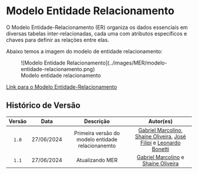 # <b>Modelo Entidade Relacionamento</b>

O Modelo Entidade-Relacionamento (ER) organiza os dados essenciais em diversas tabelas inter-relacionadas, cada uma com atributos específicos e chaves para definir as relações entre elas.

Abaixo temos a imagem do modelo de entidade relacionamento:

<figure markdown="span">
  ![Modelo Entidade Relacionamento](../images/MER/modelo-entidade-relacionamento.png)
  <figcaption>Modelo entidade relacionamento</figcaption>
</figure>

<!-- ![Image title](../images/MER/modelo-entidade-relacionamento.png/#only-light)
![Image title](../images/MER/modelo-entidade-relacionamento-dark.png/#only-dark) -->

[Link para o Modelo Entidade-Relacionamento](https://drive.google.com/file/d/1nllkrmmWlrq3KmpdA-dB0EknChRtXsTk/view?usp=sharing)

## Histórico de Versão

| Versão |    Data    |                     Descrição                     |                                                                                                Autor(es)                                                                                                 |
| :----: | :--------: | :-----------------------------------------------: | :------------------------------------------------------------------------------------------------------------------------------------------------------------------------------------------------------: |
| `1.0`  | 27/06/2024 | Primeira versão do modelo entidade relacionanemto | [Gabriel Marcolino](https://github.com/GabrielMR360), [Shaíne Oliveira](ttps://github.com/ShaineOliveira), [José Filipi](https://github.com/JoseFilipi) e [Leonardo Bonetti](https://github.com/LeoFacB) |
| `1.1`  | 27/06/2024 |                  Atualizando MER                  |                                                [Gabriel Marcolino](https://github.com/GabrielMR360) e [Shaíne Oliveira](ttps://github.com/ShaineOliveira)                                                 |
